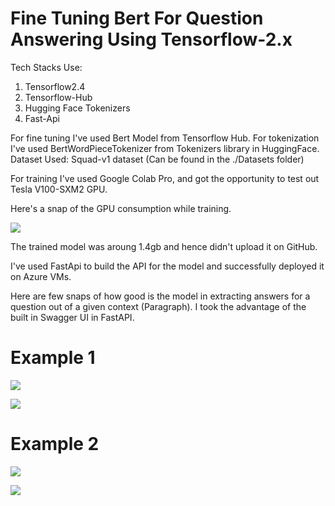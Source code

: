 # Fine Tuning Bert For Question Answering Using Tensorflow-2.x

Tech Stacks Use:

1. Tensorflow2.4
2. Tensorflow-Hub
3. Hugging Face Tokenizers
4. Fast-Api

For fine tuning I've used Bert Model from Tensorflow Hub. For tokenization I've used BertWordPieceTokenizer from Tokenizers library in HuggingFace.
Dataset Used: Squad-v1 dataset (Can be found in the ./Datasets folder)

For training I've used Google Colab Pro, and got the opportunity to test out Tesla V100-SXM2 GPU.

Here's a snap of the GPU consumption while training.

![](https://github.com/Swapnadeep1998/Question_Answering_BERT/blob/main/Images_Screeshots/Screenshot%20from%202021-04-28%2002-09-28.png)



The trained model was aroung 1.4gb and hence didn't upload it on GitHub. 

I've used FastApi to build the API for the model and successfully deployed it on Azure VMs. 

Here are few snaps of how good is the model in extracting answers for a question out of a given context (Paragraph).
I took the advantage of the built in Swagger UI in FastAPI.

# Example 1

![](https://github.com/Swapnadeep1998/Question_Answering_BERT/blob/main/Images_Screeshots/Screenshot%20from%202021-04-29%2018-01-32.png)


![](https://github.com/Swapnadeep1998/Question_Answering_BERT/blob/main/Images_Screeshots/Screenshot%20from%202021-04-29%2018-02-04.png)



# Example 2


![](https://github.com/Swapnadeep1998/Question_Answering_BERT/blob/main/Images_Screeshots/Screenshot%20from%202021-04-29%2020-55-28.png)


![](https://github.com/Swapnadeep1998/Question_Answering_BERT/blob/main/Images_Screeshots/Screenshot%20from%202021-04-29%2020-55-47.png)
